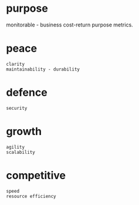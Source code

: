 # purpose
monitorable - business cost-return purpose metrics.

# peace
    clarity
    maintainability - durability

# defence
    security

# growth
    agility
    scalability

# competitive
    speed
    resource efficiency